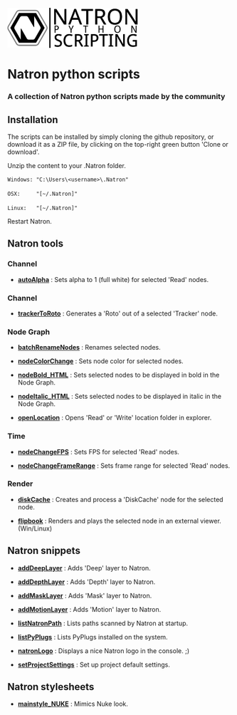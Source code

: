 ![Image](Resources/community-scripting-logo.png)
# Natron python scripts
### A collection of Natron python scripts made by the community
## Installation
The scripts can be installed by simply cloning the github repository, or download it as a ZIP file, by clicking on the top-right green button 'Clone or download'.

Unzip the content to your .Natron folder.


    Windows: "C:\Users\<username>\.Natron"

    OSX:     "[~/.Natron]"

    Linux:   "[~/.Natron]"

Restart Natron.

## Natron tools

### Channel
- **[autoAlpha](/Python_GUI/autoAlpha/README.md)** : Sets alpha to 1 (full white) for selected 'Read' nodes.

### Channel
- **[trackerToRoto](/Python_GUI/trackerToRoto/README.md)** : Generates a 'Roto' out of a selected 'Tracker' node.

### Node Graph
- **[batchRenameNodes](/Python_GUI/batchRenameNodes/README.md)** : Renames selected nodes.

- **[nodeColorChange](/Python_GUI/nodeColorChange/README.md)** : Sets node color for selected nodes.

- **[nodeBold_HTML](/Python_GUI/nodeBold_HTML/README.md)** : Sets selected nodes to be displayed in bold in the Node Graph.

- **[nodeItalic_HTML](/Python_GUI/nodeItalic_HTML/README.md)** : Sets selected nodes to be displayed in italic in the Node Graph.

- **[openLocation](/Python_GUI/openLocation/README.md)** : Opens 'Read' or 'Write' location folder in explorer.

### Time
- **[nodeChangeFPS](/Python_GUI/nodeChangeFPS/README.md)** : Sets FPS for selected 'Read' nodes.

- **[nodeChangeFrameRange](/Python_GUI/nodeChangeFrameRange/README.md)** : Sets frame range for selected 'Read' nodes.

### Render
- **[diskCache](/Python_GUI/diskCache/README.md)** : Creates and process a 'DiskCache' node for the selected node.

- **[flipbook](/Python_GUI/flipbook/README.md)** : Renders and plays the selected node in an external viewer. (Win/Linux)

## Natron snippets
- **[addDeepLayer](/Python_INIT/addDeepLayer/README.md)** : Adds 'Deep' layer to Natron.

- **[addDepthLayer](/Python_INIT/addDepthLayer/README.md)** : Adds 'Depth' layer to Natron.

- **[addMaskLayer](/Python_INIT/addMaskLayer/README.md)** : Adds 'Mask' layer to Natron.

- **[addMotionLayer](/Python_INIT/addMotionLayer/README.md)** : Adds 'Motion' layer to Natron.

- **[listNatronPath](/Python_INIT/listNatronPath/README.md)** : Lists paths scanned by Natron at startup.

- **[listPyPlugs](/Python_INIT/listPyPlugs/README.md)** : Lists PyPlugs installed on the system.

- **[natronLogo](/Python_INIT/natronLogo/README.md)** : Displays a nice Natron logo in the console. ;)

- **[setProjectSettings](/Python_INIT/setProjectSettings/README.md)** : Set up project default settings.

## Natron stylesheets

- **[mainstyle_NUKE](/Stylesheet/mainstyle_NUKE/README.md)** : Mimics Nuke look.

